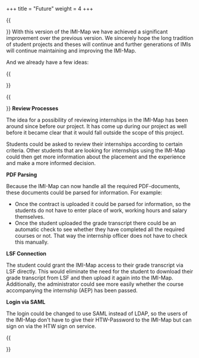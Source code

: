 +++
title = "Future"
weight = 4
+++

{{<section title="What's next?">}}
With this version of the IMI-Map we have achieved a significant improvement over the previous version. We sincerely hope the long tradition of student projects and theses will continue and further generations of IMIs will continue maintaining and improving the IMI-Map.

And we already have a few ideas:

{{</section>}}

{{<section title="Future Ideas">}}
**Review Processes**

The idea for a possibility of reviewing internships in the IMI-Map has been around since before our project. It has come up during our project as well before it became clear that it would fall outside the scope of this project.

Students could be asked to review their internships according to certain criteria. Other students that are looking for internships using the IMI-Map could then get more information about the placement and the experience and make a more informed decision.

**PDF Parsing**

Because the IMI-Map can now handle all the required PDF-documents, these documents could be parsed for information. For example:
* Once the contract is uploaded it could be parsed for information, so the students do not have to enter place of work, working hours and salary themselves.
* Once the student uploaded the grade transcript there could be an automatic check to see whether they have completed all the required courses or not. That way the internship officer does not have to check this manually.

**LSF Connection**

The student could grant the IMI-Map access to their grade transcript via LSF directly. This would eliminate the need for the student to download their grade transcript from LSF and then upload it again into the IMI-Map. Additionally, the administrator could see more easily whether the course accompanying the internship (AEP) has been passed.


**Login via SAML**

The login could be changed to use SAML instead of LDAP, so the users of the IMI-Map don't have to give their HTW-Password to the IMI-Map but can sign on via the HTW sign on service.

{{</section>}}
